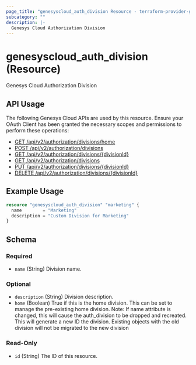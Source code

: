```yaml
---
page_title: "genesyscloud_auth_division Resource - terraform-provider-genesyscloud"
subcategory: ""
description: |-
  Genesys Cloud Authorization Division
---
```

# genesyscloud_auth_division (Resource)

Genesys Cloud Authorization Division

## API Usage
The following Genesys Cloud APIs are used by this resource. Ensure your OAuth Client has been granted the necessary scopes and permissions to perform these operations:

* [GET /api/v2/authorization/divisions/home](https://developer.mypurecloud.com/api/rest/v2/authorization/#get-api-v2-authorization-divisions-home)
* [POST /api/v2/authorization/divisions](https://developer.mypurecloud.com/api/rest/v2/authorization/#post-api-v2-authorization-divisions)
* [GET /api/v2/authorization/divisions/{divisionId}](https://developer.mypurecloud.com/api/rest/v2/authorization/#get-api-v2-authorization-divisions--divisionId-)
* [GET /api/v2/authorization/divisions](https://developer.mypurecloud.com/api/rest/v2/authorization/#get-api-v2-authorization-divisions)
* [PUT /api/v2/authorization/divisions/{divisionId}](https://developer.mypurecloud.com/api/rest/v2/authorization/#put-api-v2-authorization-divisions--divisionId-)
* [DELETE /api/v2/authorization/divisions/{divisionId}](https://developer.mypurecloud.com/api/rest/v2/authorization/#delete-api-v2-authorization-divisions--divisionId-)


## Example Usage

```terraform
resource "genesyscloud_auth_division" "marketing" {
  name        = "Marketing"
  description = "Custom Division for Marketing"
}
```

<!-- schema generated by tfplugindocs -->
## Schema

### Required

- `name` (String) Division name.

### Optional

- `description` (String) Division description.
- `home` (Boolean) True if this is the home division. This can be set to manage the pre-existing home division.  Note: If name attribute is changed, this will cause the auth_division to be dropped and recreated. This will generate a new ID the division.  Existing objects with the old division will not be migrated to the new division

### Read-Only

- `id` (String) The ID of this resource.

